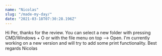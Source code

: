 ```yaml
---
name: "Nicolas"
slug: "/made-my-day/"
date: "2021-03-18T07:30:28.196Z"
---
```

Hi Per,
thanks for the review. You can select a new folder with pressing CMD/Windows + O or with the file menu on top --&gt; Open.
I&#x27;m currently working on a new version and will try to add some print functionality.
Best regards
Nicolas
